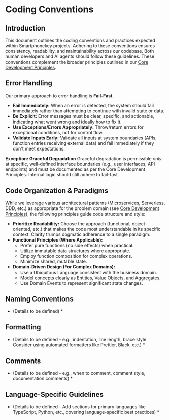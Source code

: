 # Coding Conventions

## Introduction

This document outlines the coding conventions and practices expected within Smartphonekey projects. Adhering to these conventions ensures consistency, readability, and maintainability across our codebase. Both human developers and AI agents should follow these guidelines. These conventions complement the broader principles outlined in our [Core Development Principles](../kms.wiki/development_philosophy/core-principles.md).

## Error Handling

Our primary approach to error handling is **Fail-Fast**.

*   **Fail Immediately:** When an error is detected, the system should fail immediately rather than attempting to continue with invalid state or data.
*   **Be Explicit:** Error messages must be clear, specific, and actionable, indicating what went wrong and ideally how to fix it.
*   **Use Exceptions/Errors Appropriately:** Throw/return errors for exceptional conditions, not for control flow.
*   **Validate Inputs Early:** Validate all inputs at system boundaries (APIs, function entries receiving external data) and fail immediately if they don't meet expectations.

**Exception: Graceful Degradation**
Graceful degradation is permissible *only* at specific, well-defined interface boundaries (e.g., user interfaces, API endpoints) and must be documented as per the Core Development Principles. Internal logic should still adhere to fail-fast.

## Code Organization & Paradigms

While we leverage various architectural patterns (Microservices, Serverless, DDD, etc.) as appropriate for the problem domain (see [Core Development Principles](../kms.wiki/development_philosophy/core-principles.md)), the following principles guide code structure and style:

*   **Prioritize Readability:** Choose the approach (functional, object-oriented, etc.) that makes the code most understandable in its specific context. Clarity trumps dogmatic adherence to a single paradigm.
*   **Functional Principles (Where Applicable):**
    *   Prefer pure functions (no side effects) when practical.
    *   Utilize immutable data structures where appropriate.
    *   Employ function composition for complex operations.
    *   Minimize shared, mutable state.
*   **Domain-Driven Design (For Complex Domains):**
    *   Use a Ubiquitous Language consistent with the business domain.
    *   Model concepts clearly as Entities, Value Objects, and Aggregates.
    *   Use Domain Events to represent significant state changes.

## Naming Conventions

* (Details to be defined) *

## Formatting

* (Details to be defined - e.g., indentation, line length, brace style. Consider using automated formatters like Prettier, Black, etc.) *

## Comments

* (Details to be defined - e.g., when to comment, comment style, documentation comments) *

## Language-Specific Guidelines

* (Details to be defined - Add sections for primary languages like TypeScript, Python, etc., covering language-specific best practices) *